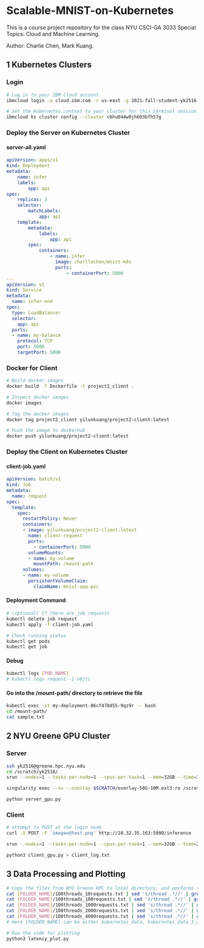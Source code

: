 # Scalable-MNIST-on-Kubernetes
This is a course project repository for the class NYU CSCI-GA 3033 Special Topics: Cloud and Machine Learning. 

Author: Charlie Chen, Mark Kuang.


## 1 Kubernetes Clusters

### Login

```bash
# Log in to your IBM Cloud account
ibmcloud login -a cloud.ibm.com -r us-east -g 2021-fall-student-yk2516

# Set the Kubernetes context to your cluster for this terminal session.
ibmcloud ks cluster config --cluster c6hu044w0jh603bfh57g

```

### Deploy the Server on Kubernetes Cluster

#### server-all.yaml

```yaml
apiVersion: apps/v1
kind: Deployment
metadata:
    name: infer
    labels:
        app: api
spec:
    replicas: 3
    selector:
        matchLabels:
            app: api
    template:
        metadata:
            labels:
                app: api
        spec:
            containers:
                - name: infer
                  image: charllechen/mnist-k8s
                  ports:
                      - containerPort: 5000
---
apiVersion: v1
kind: Service
metadata:
  name: infer-end
spec:
  type: LoadBalancer
  selector:
    app: api
  ports:
  - name: my-balance
    protocol: TCP
    port: 5000
    targetPort: 5000
```

### Docker for Client

```bash
# Build docker images
docker build -f Dockerfile -t project2_client .

# Inspect docker images
docker images

# Tag the docker images
docker tag project2_client yilunkuang/project2-client:latest

# Push the image to dockerhub
docker push yilunkuang/project2-client:latest
```

### Deploy the Client on Kubernetes Cluster

#### client-job.yaml

```yaml
apiVersion: batch/v1
kind: Job
metadata:
  name: request
spec:
  template:
    spec:
      restartPolicy: Never
      containers:
      - image: yilunkuang/project2-client:latest
        name: client-request
        ports:
          - containerPort: 5000  
        volumeMounts:
        - name: my-volume
          mountPath: /mount-path
      volumes:
      - name: my-volume
        persistentVolumeClaim:
          claimName: mnist-app-pvc
```

#### Deployment Command

```bash
# (optional) If there are job requests
kubectl delete job request
kubectl apply -f client-job.yaml

# Check running status
kubectl get pods
kubectl get job
```

#### Debug

```bash
kubectl logs [POD_NAME]
# kubectl logs request--1-n8jtc
```

#### Go into the /mount-path/ directory to retrieve the file

```bash
kubectl exec -it my-deployment-86cf478d55-9qz9r -- bash
cd /mount-path/
cat sample.txt
```

## 2 NYU Greene GPU Cluster

### Server

```bash
ssh yk2516@greene.hpc.nyu.edu
cd /scratch/yk2516/
srun --nodes=1 --tasks-per-node=1 --cpus-per-task=1 --mem=32GB --time=3:00:00 --gres=gpu:1 --pty /bin/bash

singularity exec --nv --overlay $SCRATCH/overlay-50G-10M.ext3:ro /scratch/work/public/singularity/cuda10.1-cudnn7-devel-ubuntu18.04-20201207.sif /bin/bash

python server_gpu.py
```

### Client

```bash
# attempt to POST at the login node
curl -X POST -F 'image=@test.png' http://10.32.35.163:5000/inference

srun --nodes=1 --tasks-per-node=1 --cpus-per-task=1 --mem=32GB --time=2:00:00 --pty /bin/bash

python3 client_gpu.py > client_log.txt
```

## 3 Data Processing and Plotting

```bash
# Copy the files from NYU Greene HPC to local directory, and performs the following
cat [FOLDER_NAME]/100threads_10requests.txt | sed 's/thread .*//' | grep -Eo '[+-]?[0-9]+([.][0-9]+)?' > [FOLDER_NAME]/p100threads_10requests.txt
cat [FOLDER_NAME]/100threads_100requests.txt | sed 's/thread .*//' | grep -Eo '[+-]?[0-9]+([.][0-9]+)?' > [FOLDER_NAME]/p100threads_100requests.txt
cat [FOLDER_NAME]/100threads_1000requests.txt | sed 's/thread .*//' | grep -Eo '[+-]?[0-9]+([.][0-9]+)?' > [FOLDER_NAME]/p100threads_1000requests.txt
cat [FOLDER_NAME]/100threads_2000requests.txt | sed 's/thread .*//' | grep -Eo '[+-]?[0-9]+([.][0-9]+)?' > p100threads_2000requests.txt
cat [FOLDER_NAME]/100threads_4000requests.txt | sed 's/thread .*//' | grep -Eo '[+-]?[0-9]+([.][0-9]+)?' > p100threads_4000requests.txt
# Here [FOLDER_NAME] can be either kubernetes_data, kubernetes_data_3_workers, rtx8000_data, which corresponds to one CPU, three CPUs, and one GPU. 

# Run the code for plotting
python3 latency_plot.py
```
